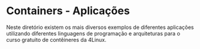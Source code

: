 # Containers - Aplicações

Neste diretório existem os mais diversos exemplos de diferentes aplicações utilizando diferentes linguagens de programação e arquiteturas para o curso gratuito de contêineres da 4Linux.
